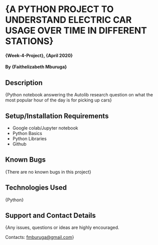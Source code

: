 # {A PYTHON PROJECT TO UNDERSTAND ELECTRIC CAR USAGE OVER TIME IN DIFFERENT STATIONS}
#### {Week-4-Project}, {April 2020}
#### By **{Faithelizabeth Mburuga}**
## Description
{Python notebook answering the Autolib research question on what the most popular hour of the day is for picking up cars}
## Setup/Installation Requirements
* Google colab/Jupyter notebook
* Python Basics
* Python Libraries
* Github
## Known Bugs
{There are no known bugs in this project}
## Technologies Used
{Python}
## Support and Contact Details
{Any issues, questions or ideas are highly encouraged. 

Contacts: fmburuga@gmail.com}
